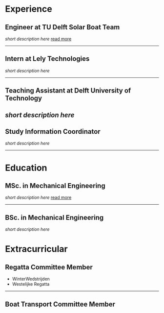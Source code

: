 # Experience

## Engineer at TU Delft Solar Boat Team
_short description here_
[read more](pages/solarboat.md)

---

## Intern at Lely Technologies
_short description here_

---

## Teaching Assistant at Delft University of Technology
_short description here_
---

## Study Information Coordinator
_short description here_

---

# Education

## MSc. in Mechanical Engineering
_short description here_
[read more](pages/master.md)

---

## BSc. in Mechanical Engineering
_short description here_

# Extracurricular

## Regatta Committee Member
- WinterWedstrijden
- Westelijke Regatta

---

## Boat Transport Committee Member